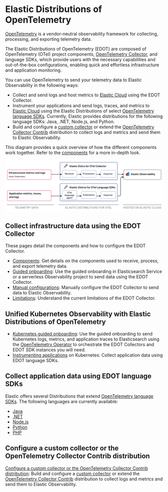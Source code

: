 # Elastic Distributions of OpenTelemetry

[OpenTelemetry](https://opentelemetry.io/docs/) is a vendor-neutral observability framework for collecting, processing, and exporting telemetry data.

The Elastic Distributions of OpenTelemetry (EDOT) are composed of OpenTelemetry (OTel) project components, [OpenTelemetry Collector](https://github.com/open-telemetry/opentelemetry-collector), and language SDKs, which provide users with the necessary capabilities and out-of-the-box configurations, enabling quick and effortless infrastructure and application monitoring.

You can use OpenTelemetry to send your telemetry data to Elastic Observability in the following ways:

- Collect and send logs and host metrics to [Elastic Cloud](https://cloud.elastic.co/) using the EDOT Collector.
- Instrument your applications and send logs, traces, and metrics to [Elastic Cloud](https://cloud.elastic.co/) using the Elastic Distributions of select [OpenTelemetry language SDKs](https://opentelemetry.io/docs/languages/). Currently, Elastic provides distributions for the following language SDKs: Java, .NET, Node.js, and Python.
- Build and configure a [custom collector](https://opentelemetry.io/docs/collector/custom-collector/) or extend the [OpenTelemetry Collector Contrib](https://github.com/open-telemetry/opentelemetry-collector-contrib) distribution to collect logs and metrics and send them to Elastic Observability.

This diagram provides a quick overview of how the different components work together. Refer to the [components](docs/collector-components.md) for a more in-depth look.

![Diagram of the OpenTelemetry flow](docs/images/elastic-otel-overview.png)

## Collect infrastructure data using the EDOT Collector

These pages detail the components and how to configure the EDOT Collector.

- [Components](docs/collector-components.md): Get details on the components used to receive, process, and export telemetry data.
- [Guided onboarding](docs/guided-onboarding.md): Use the guided onboarding in Elasticsearch Service or a serverless Observability project to send data using the EDOT Collector.
- [Manual configurations](docs/manual-configuration.md): Manually configure the EDOT Collector to send data to Elastic Observability.
- [Limitations](docs/collector-limitations.md): Understand the current limitations of the EDOT Collector.

## Unified Kubernetes Observability with Elastic Distributions of OpenTelemetry

- [Kubernetes guided onboarding](docs/kubernetes/operator/README.md): Use the guided onboarding to send Kubernetes logs, metrics, and application traces to Elasticsearch using the [OpenTelemetry Operator](https://github.com/open-telemetry/opentelemetry-operator/) to orchestrate the EDOT Collectors and EDOT SDK instances you will need.
- [Instrumenting applications](docs/kubernetes/operator/instrumenting-applications.md) on Kubernetes: Collect application data using EDOT language SDKs.

## Collect application data using EDOT language SDKs

Elastic offers several Distributions that extend [OpenTelemetry language SDKs](https://opentelemetry.io/docs/languages/). The following languages are currently available:

* [Java](https://github.com/elastic/elastic-otel-java)
* [.NET](https://github.com/elastic/elastic-otel-dotnet)
* [Node.js](https://github.com/elastic/elastic-otel-node)
* [Python](https://github.com/elastic/elastic-otel-python)
* [PHP](https://github.com/elastic/elastic-otel-php/)

## Configure a custom collector or the OpenTelemetry Collector Contrib distribution

[Configure a custom collector or the OpenTelemetry Collector Contrib distribution](docs/configure-upstream-collector.md): Build and configure a [custom collector](https://opentelemetry.io/docs/collector/custom-collector/) or extend the [OpenTelemetry Collector Contrib](https://github.com/open-telemetry/opentelemetry-collector-contrib) distribution to collect logs and metrics and send them to Elastic Observability.
